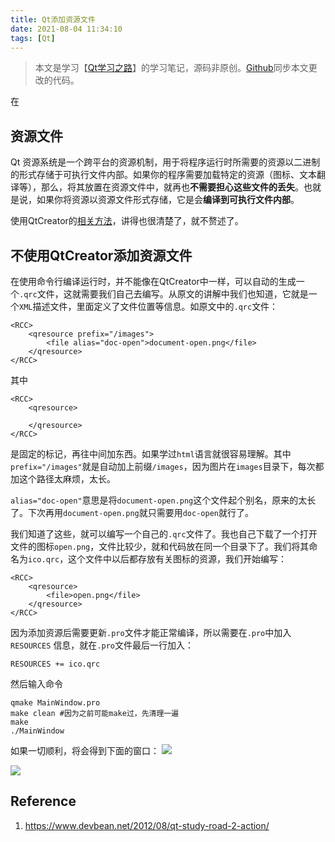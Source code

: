 ```yaml
---
title: Qt添加资源文件
date: 2021-08-04 11:34:10
tags: [Qt]
---
```

>本文是学习【[Qt学习之路](https://www.devbean.net/2012/08/qt-study-road-2-catelog/)】的学习笔记，源码非原创。[Github](https://github.com/Dunky-Z/learning-qt/tree/main/MainWindow)同步本文更改的代码。

在
## 资源文件
Qt 资源系统是一个跨平台的资源机制，用于将程序运行时所需要的资源以二进制的形式存储于可执行文件内部。如果你的程序需要加载特定的资源（图标、文本翻译等），那么，将其放置在资源文件中，就再也**不需要担心这些文件的丢失**。也就是说，如果你将资源以资源文件形式存储，它是会**编译到可执行文件内部**。

使用QtCreator的[相关方法](https://www.devbean.net/2012/08/qt-study-road-2-resource-files/)，讲得也很清楚了，就不赘述了。


## 不使用QtCreator添加资源文件
在使用命令行编译运行时，并不能像在QtCreator中一样，可以自动的生成一个`.qrc`文件，这就需要我们自己去编写。从原文的讲解中我们也知道，它就是一个`XML`描述文件，里面定义了文件位置等信息。如原文中的`.qrc`文件：
```
<RCC>
    <qresource prefix="/images">
        <file alias="doc-open">document-open.png</file>
    </qresource>
</RCC>
```
其中
```
<RCC>
    <qresource>

    </qresource>
</RCC>
```
是固定的标记，再往中间加东西。如果学过`html`语言就很容易理解。其中`prefix="/images"`就是自动加上前缀`/images`，因为图片在`images`目录下，每次都加这个路径太麻烦，太长。

`alias="doc-open"`意思是将`document-open.png`这个文件起个别名，原来的太长了。下次再用`document-open.png`就只需要用`doc-open`就行了。



我们知道了这些，就可以编写一个自己的`.qrc`文件了。我也自己下载了一个打开文件的图标`open.png`，文件比较少，就和代码放在同一个目录下了。我们将其命名为`ico.qrc`，这个文件中以后都存放有关图标的资源，我们开始编写：
```
<RCC>
    <qresource>
        <file>open.png</file>
    </qresource>
</RCC>
```

因为添加资源后需要更新`.pro`文件才能正常编译，所以需要在`.pro`中加入`RESOURCES` 信息，就在`.pro`文件最后一行加入：
```
RESOURCES += ico.qrc
```

然后输入命令
```
qmake MainWindow.pro
make clean #因为之前可能make过，先清理一遍
make
./MainWindow
```
如果一切顺利，将会得到下面的窗口：
![](https://gitee.com/dominic_z/markdown_picbed/raw/master/img/20210804120719.png)

![](https://gitee.com/dominic_z/markdown_picbed/raw/master/img/20210804120739.png)
## Reference
1. https://www.devbean.net/2012/08/qt-study-road-2-action/